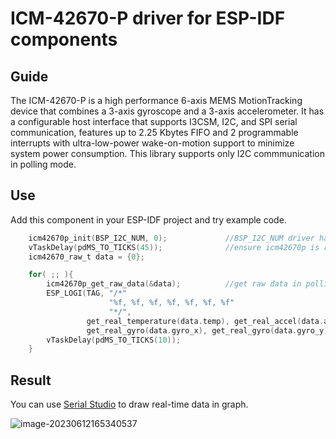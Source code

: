 # ICM-42670-P driver for ESP-IDF components

## Guide

The ICM-42670-P is a high performance 6-axis MEMS MotionTracking device that combines a 3-axis gyroscope and a 3-axis accelerometer. It has a configurable host interface that supports I3CSM, I2C, and SPI serial communication, features up to 2.25 Kbytes FIFO and 2 programmable interrupts with ultra-low-power wake-on-motion support to minimize system power consumption. This library supports only I2C commmunication in polling mode.

## Use

Add this component in your ESP-IDF project and try example code.

```c
    icm42670p_init(BSP_I2C_NUM, 0);             //BSP_I2C_NUM driver has been installed before
    vTaskDelay(pdMS_TO_TICKS(45));              //ensure icm42670p is ready
    icm42670_raw_t data = {0};

    for( ;; ){
        icm42670p_get_raw_data(&data);          //get raw data in polling mode
        ESP_LOGI(TAG, "/*"
                      "%f, %f, %f, %f, %f, %f, %f"
                      "*/",
                 get_real_temperature(data.temp), get_real_accel(data.accel_x), get_real_accel(data.accel_y), get_real_accel(data.accel_y),
                 get_real_gyro(data.gyro_x), get_real_gyro(data.gyro_y), get_real_gyro(data.gyro_z));
        vTaskDelay(pdMS_TO_TICKS(10));
    }
```



## Result

You can use [Serial Studio](*https://github.com/Serial-Studio/Serial-Studio*) to draw real-time data in graph.

![image-20230612165340537](C:\Users\njduh\Documents\CLionProjects\freeos\components\icm42670p\assets\image-20230612165340537.png)
